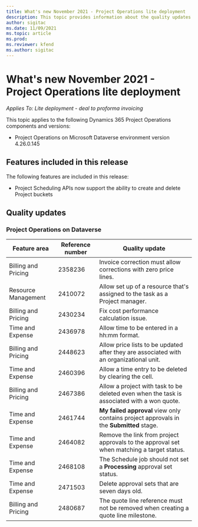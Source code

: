 ```yaml
---
title: What's new November 2021 - Project Operations lite deployment
description: This topic provides information about the quality updates available in the November 2021 release of Project Operations lite deployment.
author: sigitac
ms.date: 11/09/2021
ms.topic: article
ms.prod:
ms.reviewer: kfend 
ms.author: sigitac
---
```


# What's new November 2021 - Project Operations lite deployment

_Applies To: Lite deployment - deal to proforma invoicing_

This topic applies to the following Dynamics 365 Project Operations components and versions:

  - Project Operations on Microsoft Dataverse environment version 4.26.0.145
  
## Features included in this release

The following features are included in this release:

- Project Scheduling APIs now support the ability to create and delete Project buckets

## Quality updates

### Project Operations on Dataverse

| **Feature area** | **Reference number** | **Quality update** |
| --- | --- | --- |
| Billing and Pricing | 2358236 | Invoice correction must allow corrections with zero price lines. |
| Resource Management | 2410072 | Allow set up of a resource that's assigned to the task as a Project manager. |
| Billing and Pricing | 2430234 | Fix cost performance calculation issue. |
| Time and Expense | 2436978 | Allow time to be entered in a hh:mm format. |
| Billing and Pricing | 2448623 | Allow price lists to be updated after they are associated with an organizational unit. |
| Time and Expense | 2460396 | Allow a time entry to be deleted by clearing the cell. |
| Billing and Pricing | 2467386 | Allow a project with task to be deleted even when the task is associated with a won quote. |
| Time and Expense | 2461744 | **My failed approval** view only contains project approvals in the **Submitted** stage. |
| Time and Expense | 2464082 | Remove the link from project approvals to the approval set when matching a target status. |
| Time and Expense | 2468108 | The Schedule job should not set a **Processing** approval set status. |
| Time and Expense | 2471503 | Delete approval sets that are seven days old. |
| Billing and Pricing | 2480687 | The quote line reference must not be removed when creating a quote line milestone. |
